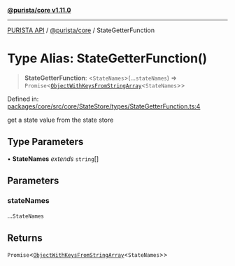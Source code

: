 [**@purista/core v1.11.0**](../README.md)

***

[PURISTA API](../../../packages.md) / [@purista/core](../README.md) / StateGetterFunction

# Type Alias: StateGetterFunction()

> **StateGetterFunction**: \<`StateNames`\>(...`stateNames`) => `Promise`\<[`ObjectWithKeysFromStringArray`](ObjectWithKeysFromStringArray.md)\<`StateNames`\>\>

Defined in: [packages/core/src/core/StateStore/types/StateGetterFunction.ts:4](https://github.com/puristajs/purista/blob/master/packages/core/src/core/StateStore/types/StateGetterFunction.ts#L4)

get a state value from the state store

## Type Parameters

• **StateNames** *extends* `string`[]

## Parameters

### stateNames

...`StateNames`

## Returns

`Promise`\<[`ObjectWithKeysFromStringArray`](ObjectWithKeysFromStringArray.md)\<`StateNames`\>\>

